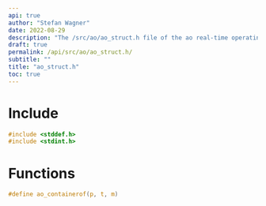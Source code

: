 ```yaml
---
api: true
author: "Stefan Wagner"
date: 2022-08-29
description: "The /src/ao/ao_struct.h file of the ao real-time operating system."
draft: true
permalink: /api/src/ao/ao_struct.h/
subtitle: ""
title: "ao_struct.h"
toc: true
---
```


# Include

```c
#include <stddef.h>
#include <stdint.h>
```

# Functions

```c
#define ao_containerof(p, t, m)
```

